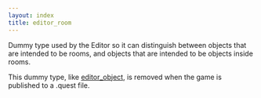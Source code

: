 ```yaml
---
layout: index
title: editor_room
---
```


Dummy type used by the Editor so it can distinguish between objects that are intended to be rooms, and objects that are intended to be objects inside rooms.

This dummy type, like [editor\_object](editor_object.html), is removed when the game is published to a .quest file.

